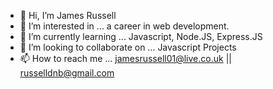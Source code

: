 - 👋 Hi, I’m James Russell
- 👀 I’m interested in ... a career in web development.
- 🌱 I’m currently learning ... Javascript, Node.JS, Express.JS
- 💞️ I’m looking to collaborate on ... Javascript Projects
- 📫 How to reach me ... jamesrussell01@live.co.uk || russelldnb@gmail.com

<!---
russellmate/russellmate is a ✨ special ✨ repository because its `README.md` (this file) appears on your GitHub profile.
You can click the Preview link to take a look at your changes.
--->
